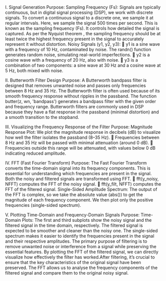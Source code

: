 I.	Signal Generation
Purpose:
Sampling Frequency (Fs): Signals are typically continuous, but in digital signal processing (DSP), we work with discrete signals. To convert a continuous signal to a discrete one, we sample it at regular intervals. Here, we sample the signal 500 times per second. This is known as the sampling frequency (Fs). It controls how detailed the signal is captured. As per the Nyquist theorem , the sampling frequency should be at least twice the highest frequency present in the signal to accurately represent it without distortion.
Noisy Signals (y1, y2, y3):
	y1 is a sine wave with a frequency of 10 Hz, contaminated by noise. The randn() function generates random noise, simulating real-world imperfections.
	y2 is a cosine wave with a frequency of 20 Hz, also with noise.
	y3 is a combination of two components: a sine wave at 30 Hz and a cosine wave at 5 Hz, both mixed with noise.


II.	Butterworth Filter Design
Purpose:
A Butterworth bandpass filter is designed that removes unwanted noise and passes only frequencies between 8 Hz and 35 Hz. The Butterworth filter is often used because of its smooth frequency response without ripples in the passband. The function butter(z, wn, 'bandpass') generates a bandpass filter with the given order and frequency range. Butterworth filters are commonly used in DSP because they have a flat response in the passband (minimal distortion) and a smooth transition to the stopband.
 
III.	Visualizing the Frequency Response of the Filter
Purpose:
Magnitude Response Plot: We plot the magnitude response in decibels (dB) to visualize how well the filter isolates the passband (8–35 Hz).
	Frequencies between 8 Hz and 35 Hz will be passed with minimal attenuation (around 0 dB).
	Frequencies outside this range will be attenuated, with values below 0 dB indicating reduced amplitude.


IV.	FFT (Fast Fourier Transform)
Purpose:
The Fast Fourier Transform converts the time-domain signal into its frequency components. This is essential for understanding which frequencies are present in the signal. Both the noisy and filtered signals are transformed using FFT.
	fft(y_noisy, NFFT) computes the FFT of the noisy signal.
	fft(y_filt, NFFT) computes the FFT of the filtered signal.
Single-Sided Amplitude Spectrum: The output of the FFT is complex, so we take the absolute value (abs()) to get the magnitude of each frequency component. We then plot only the positive frequencies (single-sided spectrum).
 
V.	Plotting Time-Domain and Frequency-Domain Signals
Purpose:
Time-Domain Plots: The first and third subplots show the noisy signal and the filtered signal in the time domain, respectively. The filtered signal is expected to be smoother and cleaner than the noisy one.
The single-sided spectrum makes it easier to identify the frequencies present in the signal and their respective amplitudes.
The primary purpose of filtering is to remove unwanted noise or interference from a signal while preserving the essential features. By plotting the FFT of the filtered signal, we can directly visualize how effectively the filter has worked.After filtering, it’s crucial to ensure that the key characteristics of the original signal have been preserved. The FFT allows us to analyse the frequency components of the filtered signal and compare them to the original noisy signal.
